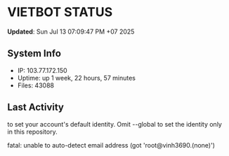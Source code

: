 # VIETBOT STATUS
**Updated**: Sun Jul 13 07:09:47 PM +07 2025

## System Info
- IP: 103.77.172.150
- Uptime: up 1 week, 22 hours, 57 minutes
- Files: 43088

## Last Activity

to set your account's default identity.
Omit --global to set the identity only in this repository.

fatal: unable to auto-detect email address (got 'root@vinh3690.(none)')
